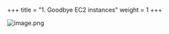 +++
title = "1. Goodbye EC2 instances"
weight = 1
+++


![image.png](/images/008-viii-clean-it-up/33-864888-image.png)


